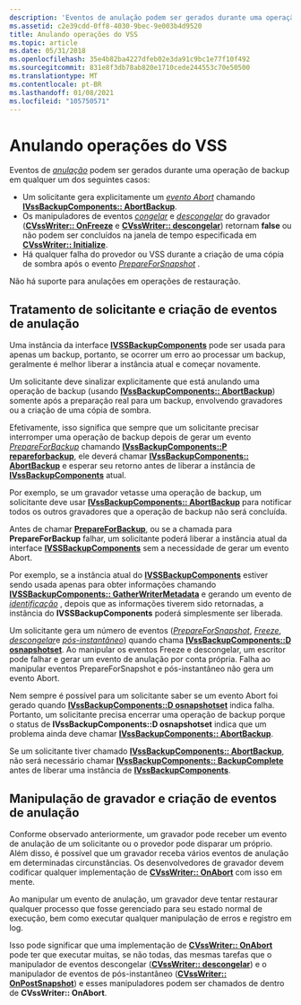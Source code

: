 ```yaml
---
description: 'Eventos de anulação podem ser gerados durante uma operação de backup em qualquer um dos seguintes casos:'
ms.assetid: c2e39cdd-0ff8-4030-9bec-9e003b4d9520
title: Anulando operações do VSS
ms.topic: article
ms.date: 05/31/2018
ms.openlocfilehash: 35e4b82ba4227dfeb02e3da91c9bc1e77f10f492
ms.sourcegitcommit: 831e8f3db78ab820e1710cede244553c70e50500
ms.translationtype: MT
ms.contentlocale: pt-BR
ms.lasthandoff: 01/08/2021
ms.locfileid: "105750571"
---
```

# <a name="aborting-vss-operations"></a>Anulando operações do VSS

Eventos de [*anulação*](vssgloss-a.md) podem ser gerados durante uma operação de backup em qualquer um dos seguintes casos:

-   Um solicitante gera explicitamente um [*evento Abort*](vssgloss-a.md) chamando [**IVssBackupComponents:: AbortBackup**](/windows/desktop/api/VsBackup/nf-vsbackup-ivssbackupcomponents-abortbackup).
-   Os manipuladores de eventos [*congelar*](vssgloss-f.md) e [*descongelar*](vssgloss-t.md) do gravador ([**CVssWriter:: OnFreeze**](/windows/desktop/api/VsWriter/nf-vswriter-cvsswriter-onfreeze) e [**CVssWriter:: descongelar**](/windows/desktop/api/VsWriter/nf-vswriter-cvsswriter-onthaw)) retornam **false** ou não podem ser concluídos na janela de tempo especificada em [**CVssWriter:: Initialize**](/windows/desktop/api/VsWriter/nf-vswriter-cvsswriter-initialize).
-   Há qualquer falha do provedor ou VSS durante a criação de uma cópia de sombra após o evento [*PrepareForSnapshot*](vssgloss-p.md) .

Não há suporte para anulações em operações de restauração.

## <a name="requester-handling-and-creation-of-abort-events"></a>Tratamento de solicitante e criação de eventos de anulação

Uma instância da interface [**IVSSBackupComponents**](/windows/desktop/api/VsBackup/nl-vsbackup-ivssbackupcomponents) pode ser usada para apenas um backup, portanto, se ocorrer um erro ao processar um backup, geralmente é melhor liberar a instância atual e começar novamente.

Um solicitante deve sinalizar explicitamente que está anulando uma operação de backup (usando [**IVssBackupComponents:: AbortBackup**](/windows/desktop/api/VsBackup/nf-vsbackup-ivssbackupcomponents-abortbackup)) somente após a preparação real para um backup, envolvendo gravadores ou a criação de uma cópia de sombra.

Efetivamente, isso significa que sempre que um solicitante precisar interromper uma operação de backup depois de gerar um evento [*PrepareForBackup*](vssgloss-p.md) chamando [**IVssBackupComponents::P repareforbackup**](/windows/desktop/api/VsBackup/nf-vsbackup-ivssbackupcomponents-prepareforbackup), ele deverá chamar [**IVssBackupComponents:: AbortBackup**](/windows/desktop/api/VsBackup/nf-vsbackup-ivssbackupcomponents-abortbackup) e esperar seu retorno antes de liberar a instância de [**IVssBackupComponents**](/windows/desktop/api/VsBackup/nl-vsbackup-ivssbackupcomponents) atual.

Por exemplo, se um gravador vetasse uma operação de backup, um solicitante deve usar [**IVssBackupComponents:: AbortBackup**](/windows/desktop/api/VsBackup/nf-vsbackup-ivssbackupcomponents-abortbackup) para notificar todos os outros gravadores que a operação de backup não será concluída.

Antes de chamar [**PrepareForBackup**](/windows/desktop/api/VsBackup/nf-vsbackup-ivssbackupcomponents-prepareforbackup), ou se a chamada para **PrepareForBackup** falhar, um solicitante poderá liberar a instância atual da interface [**IVSSBackupComponents**](/windows/desktop/api/VsBackup/nl-vsbackup-ivssbackupcomponents) sem a necessidade de gerar um evento Abort.

Por exemplo, se a instância atual do [**IVSSBackupComponents**](/windows/desktop/api/VsBackup/nl-vsbackup-ivssbackupcomponents) estiver sendo usada apenas para obter informações chamando [**IVSSBackupComponents:: GatherWriterMetadata**](/windows/desktop/api/VsBackup/nf-vsbackup-ivssbackupcomponents-gatherwritermetadata) e gerando um evento de [*identificação*](vssgloss-i.md) , depois que as informações tiverem sido retornadas, a instância do **IVSSBackupComponents** poderá simplesmente ser liberada.

Um solicitante gera um número de eventos ([*PrepareForSnapshot*](vssgloss-p.md), [*Freeze*](vssgloss-f.md), [*descongelar*](vssgloss-t.md)e [*pós-instantâneo*](vssgloss-p.md)) quando chama [**IVssBackupComponents::D osnapshotset**](/windows/desktop/api/VsBackup/nf-vsbackup-ivssbackupcomponents-dosnapshotset). Ao manipular os eventos Freeze e descongelar, um escritor pode falhar e gerar um evento de anulação por conta própria. Falha ao manipular eventos PrepareForSnapshot e pós-instantâneo não gera um evento Abort.

Nem sempre é possível para um solicitante saber se um evento Abort foi gerado quando [**IVssBackupComponents::D osnapshotset**](/windows/desktop/api/VsBackup/nf-vsbackup-ivssbackupcomponents-dosnapshotset) indica falha. Portanto, um solicitante precisa encerrar uma operação de backup porque o status de **IVssBackupComponents::D osnapshotset** indica que um problema ainda deve chamar [**IVssBackupComponents:: AbortBackup**](/windows/desktop/api/VsBackup/nf-vsbackup-ivssbackupcomponents-abortbackup).

Se um solicitante tiver chamado [**IVssBackupComponents:: AbortBackup**](/windows/desktop/api/VsBackup/nf-vsbackup-ivssbackupcomponents-abortbackup), não será necessário chamar [**IVssBackupComponents:: BackupComplete**](/windows/desktop/api/VsBackup/nf-vsbackup-ivssbackupcomponents-backupcomplete) antes de liberar uma instância de [**IVssBackupComponents**](/windows/desktop/api/VsBackup/nl-vsbackup-ivssbackupcomponents).

## <a name="writer-handling-and-creation-of-abort-events"></a>Manipulação de gravador e criação de eventos de anulação

Conforme observado anteriormente, um gravador pode receber um evento de anulação de um solicitante ou o provedor pode disparar um próprio. Além disso, é possível que um gravador receba vários eventos de anulação em determinadas circunstâncias. Os desenvolvedores de gravador devem codificar qualquer implementação de [**CVssWriter:: OnAbort**](/windows/desktop/api/VsWriter/nf-vswriter-cvsswriter-onabort) com isso em mente.

Ao manipular um evento de anulação, um gravador deve tentar restaurar qualquer processo que fosse gerenciado para seu estado normal de execução, bem como executar qualquer manipulação de erros e registro em log.

Isso pode significar que uma implementação de [**CVssWriter:: OnAbort**](/windows/desktop/api/VsWriter/nf-vswriter-cvsswriter-onabort) pode ter que executar muitas, se não todas, das mesmas tarefas que o manipulador de eventos descongelar ([**CVssWriter:: descongelar**](/windows/desktop/api/VsWriter/nf-vswriter-cvsswriter-onthaw)) e o manipulador de eventos de pós-instantâneo ([**CVssWriter:: OnPostSnapshot**](/windows/desktop/api/VsWriter/nf-vswriter-cvsswriter-onpostsnapshot)) e esses manipuladores podem ser chamados de dentro de **CVssWriter:: OnAbort**.

 

 



